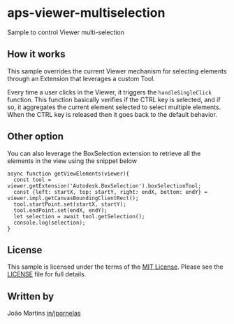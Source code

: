 # aps-viewer-multiselection
Sample to control Viewer multi-selection

## How it works

This sample overrides the current Viewer mechanism for selecting elements through an Extension that leverages a custom Tool.

Every time a user clicks in the Viewer, it triggers the `handleSingleClick` function.
This function basically verifies if the CTRL key is selected, and if so, it aggregates the current element selected to select multiple elements.
When the CTRL key is released then it goes back to the default behavior.

## Other option

You can also leverage the BoxSelection extension to retrieve all the elements in the view using the snippet below

```
async function getViewElements(viewer){
  const tool = viewer.getExtension('Autodesk.BoxSelection').boxSelectionTool;
  const {left: startX, top: startY, right: endX, bottom: endY} = viewer.impl.getCanvasBoundingClientRect();
  tool.startPoint.set(startX, startY);
  tool.endPoint.set(endX, endY);
  let selection = await tool.getSelection();
  console.log(selection);
}
```

## License

This sample is licensed under the terms of the [MIT License](http://opensource.org/licenses/MIT). Please see the [LICENSE](LICENSE) file for full details.

## Written by

João Martins [in/jpornelas](https://linkedin.com/in/jpornelas)
